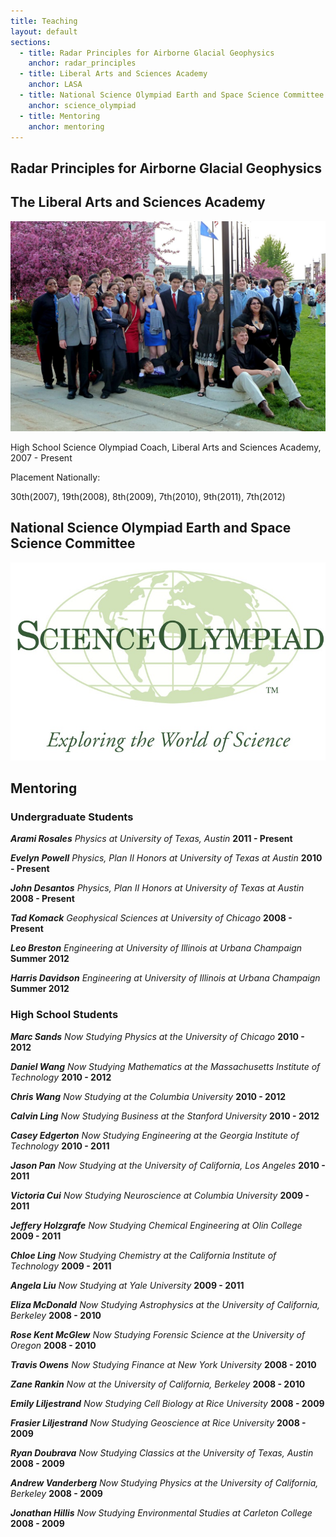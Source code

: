 ```yaml
---
title: Teaching
layout: default
sections: 
  - title: Radar Principles for Airborne Glacial Geophysics
    anchor: radar_principles
  - title: Liberal Arts and Sciences Academy
    anchor: LASA
  - title: National Science Olympiad Earth and Space Science Committee
    anchor: science_olympiad
  - title: Mentoring
    anchor: mentoring
---
```


<a name="radar_principles"></a>
## Radar Principles for Airborne Glacial Geophysics 

<a name="LASA"></a>
## The Liberal Arts and Sciences Academy 

![Alt text](/images/P1000143.jpg)

High School Science Olympiad Coach, Liberal Arts and Sciences Academy, 2007 - Present

Placement Nationally: 

30th(2007), 19th(2008), 8th(2009), 7th(2010), 9th(2011), 7th(2012) 





<a name="science_olympiad"></a>
## National Science Olympiad Earth and Space Science Committee 

![Alt text](/images/SO_Logo_Green_TM.jpg)

<a name="mentoring"></a>
## Mentoring 


### Undergraduate Students

***Arami Rosales*** *<span class="university"> Physics at University of Texas, Austin </span>* **2011 - Present**

***Evelyn Powell*** *Physics, Plan II Honors at University of Texas at Austin* **2010 - Present**

***John Desantos*** *Physics, Plan II Honors at University of Texas at Austin* **2008 - Present**

***Tad Komack*** *Geophysical Sciences at University of Chicago* **2008 - Present** 

***Leo Breston*** *Engineering at University of Illinois at Urbana Champaign* **Summer 2012** 

***Harris Davidson*** *Engineering at University of Illinois at Urbana Champaign* **Summer 2012**

### High School Students

***Marc Sands*** *Now Studying Physics at the University of Chicago* **2010 - 2012**

***Daniel Wang*** *Now Studying Mathematics at the Massachusetts Institute of Technology* **2010 - 2012**

***Chris Wang*** *Now Studying at the Columbia University* **2010 - 2012**

***Calvin Ling*** *Now Studying Business at the Stanford University* **2010 - 2012**

***Casey Edgerton*** *Now Studying Engineering at the Georgia Institute of Technology* **2010 - 2011**

***Jason Pan*** *Now Studying at the University of California, Los Angeles* **2010 - 2011**

***Victoria Cui*** *Now Studying Neuroscience at Columbia University* **2009 - 2011**

***Jeffery Holzgrafe*** *Now Studying Chemical Engineering at Olin College* **2009 - 2011**

***Chloe Ling*** *Now Studying Chemistry at the California Institute of Technology* **2009 - 2011**

***Angela Liu*** *Now Studying at Yale University* **2009 - 2011**

***Eliza McDonald*** *Now Studying Astrophysics at the University of California, Berkeley* **2008 - 2010**

***Rose Kent McGlew*** *Now Studying Forensic Science at the University of Oregon* **2008 - 2010**

***Travis Owens*** *Now Studying Finance at New York University* **2008 - 2010**

***Zane Rankin*** *Now at the University of California, Berkeley* **2008 - 2010**

***Emily Liljestrand*** *Now Studying Cell Biology at Rice University* **2008 - 2009**

***Frasier Liljestrand*** *Now Studying Geoscience at Rice University* **2008 - 2009**

***Ryan Doubrava*** *Now Studying Classics at the University of Texas, Austin* **2008 - 2009**

***Andrew Vanderberg*** *Now Studying Physics at the University of California, Berkeley* **2008 - 2009**

***Jonathan Hillis*** *Now Studying Environmental Studies at Carleton College* **2008 - 2009**
